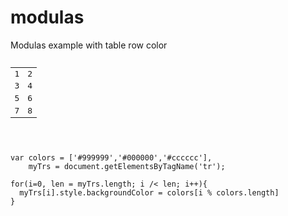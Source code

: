 modulas
=======

<p>Modulas example with table row color</p>

<pre>
<table width="200">
  <tr>
    <td>1</td>
    <td>2</td>
  </tr>
  <tr>
    <td>3</td>
    <td>4</td>
  </tr>
  <tr>
    <td>5</td>
    <td>6</td>
  </tr>
  <tr>
    <td>7</td>
    <td>8</td>
  </tr>
</table>
</pre>

<pre>
<code>
var colors = ['#999999','#000000','#cccccc'],
    myTrs = document.getElementsByTagName('tr');
	
for(i=0, len = myTrs.length; i /< len; i++){
  myTrs[i].style.backgroundColor = colors[i % colors.length]
}
</code>
</pre>

